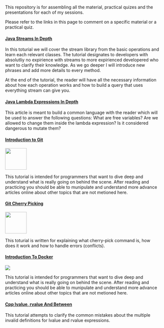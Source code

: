 This repository is for assembling all the material, practical quizes and the presentations for each of my sessions. 

Please refer to the links in this page to comment on a specific material or a practical quiz.

#### [Java Streams In Depth](https://gist.github.com/stavalfi/969539b245fd71f18ecd14f48eed2a5d)
In this toturial we will cover the stream library from the basic operations and learn each relevant classes. The tutorial designates to developers with absolutliy no expirience with streams to more expirienced developered who want to clarify their knowledge. As we go deeper I will introduce new phrases and add more details to every method.

At the end of the tutorial, the reader will have all the necessary information about how each operation works and how to build a query that uses everything stream can give you.

#### [Java Lambda Expressions In Depth](https://gist.github.com/stavalfi/e24178288973d104042d4162a02fd135)
This article is meant to build a common language with the reader which will be used to answer the following questions: What are free variables? Are we allowed to change them inside the lambda expression? Is it considered dangerous to mutate them?

#### [Introduction to Git](https://gist.github.com/stavalfi/1020abe20960c2daf215410da56250eb)

<img src="http://pvsousalima.github.io/grupython_apresentacao/images/Git-Icon-Black.png" width="70" height="70">

This tutorial is intended for programmers that want to dive deep and understand what is really going on behind the scene. After reading and practicing you should be able to munipulate and understand more advance articles online about other topics that are not metioned here.

#### [Git Cherry Picking](https://gist.github.com/stavalfi/70ff71b3693a0eda6994550b91627af1)

<img src="http://pvsousalima.github.io/grupython_apresentacao/images/Git-Icon-Black.png" width="70" height="70">

This toturial is written for explaining what cherry-pick command is, how does it work and how to handle errors (conflicts).

#### [Introduction To Docker](https://gist.github.com/stavalfi/eea616c2aaf5299a84c718a77cfe8668)

![](https://www.docker.com/sites/default/files/Whale%20Logo332_5.png)

This tutorial is intended for programmers that want to dive deep and understand what is really going on behind the scene. After reading and practicing you should be able to munipulate and understand more advance articles online about other topics that are not metioned here.

#### [Cpp lvalue, rvalue And Between](https://gist.github.com/stavalfi/52560f2b0d57d97b34ecae21f0bc9fa9)
This tutorial attempts to clarify the common mistakes about the multiple invalid definitions for lvalue and rvalue expressions.